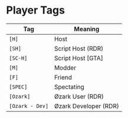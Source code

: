 # Player Tags
Tag | Meaning
--- | --------
`[H]` | Host
`[SH]` | Script Host (RDR)
`[SC-H]` | Script Host [GTA]
`[M]` | Modder
`[F]` | Friend
`[SPEC]` | Spectating
`[Ozark]` | Øzark User (RDR)
`[Ozark - Dev]` | Øzark Developer (RDR)
